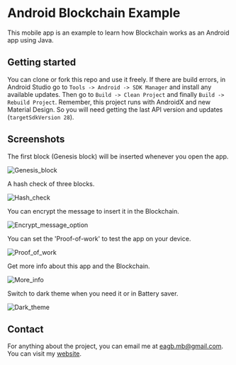 # Android Blockchain Example
This mobile app is an example to learn how Blockchain works as an Android app using Java.


Getting started
---------------
You can clone or fork this repo and use it freely. If there are build errors, in Android Studio go to `Tools -> Android -> SDK Manager` and install any available updates. Then go to `Build -> Clean Project` and finally `Build -> Rebuild Project`.
Remember, this project runs with AndroidX and new Material Design. So you will need getting the last API version and updates (`targetSdkVersion 28`).


Screenshots
-----------
The first block (Genesis block) will be inserted whenever you open the app.

![Genesis_block](screenshots/genesis_block.png "Genesis block")


A hash check of three blocks.

![Hash_check](screenshots/hash_check.png "Hash check")


You can encrypt the message to insert it in the Blockchain.

![Encrypt_message_option](screenshots/encrypt_message_option.png "Encrypt message")


You can set the 'Proof-of-work' to test the app on your device.

![Proof_of_work](screenshots/proof_of_work.png "Proof-of-Work")


Get more info about this app and the Blockchain.

![More_info](screenshots/more_info.png "More info")


Switch to dark theme when you need it or in Battery saver.

![Dark_theme](screenshots/dark_theme.png "Dark theme")


Contact
----------
For anything about the project, you can email me at eagb.mb@gmail.com.
You can visit my [website](https://eagb-corp.web.app).
